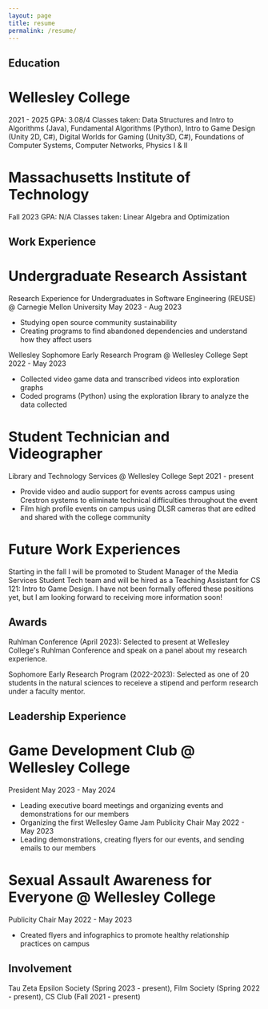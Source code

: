 ```yaml
---
layout: page
title: resume
permalink: /resume/
---
```

 
## Education 
 
# Wellesley College
2021 - 2025
GPA: 3.08/4
Classes taken: Data Structures and Intro to Algorithms (Java), Fundamental Algorithms (Python), Intro to Game Design (Unity 2D, C#), Digital Worlds for Gaming (Unity3D, C#), Foundations of Computer Systems, Computer Networks, Physics I & II

# Massachusetts Institute of Technology
Fall 2023
GPA: N/A
Classes taken: Linear Algebra and Optimization

## Work Experience

# Undergraduate Research Assistant
Research Experience for Undergraduates in Software Engineering (REUSE) @ Carnegie Mellon University
May 2023 - Aug 2023
- Studying open source community sustainability
- Creating programs to find abandoned dependencies and understand how they affect users

Wellesley Sophomore Early Research Program @ Wellesley College
Sept 2022 - May 2023
- Collected video game data and transcribed videos into exploration graphs
- Coded programs (Python) using the exploration library to analyze the data collected

# Student Technician and Videographer
Library and Technology Services @ Wellesley College
Sept 2021 - present
- Provide video and audio support for events across campus using Crestron systems to eliminate technical difficulties throughout the event
- Film high profile events on campus using DLSR cameras that are edited and shared with the college community

# Future Work Experiences
Starting in the fall I will be promoted to Student Manager of the Media Services Student Tech team and will be hired as a Teaching Assistant for CS 121: Intro to Game Design. I have not been formally offered these positions yet, but I am looking forward to receiving more information soon!

## Awards

Ruhlman Conference (April 2023): Selected to present at Wellesley College's Ruhlman Conference and speak on a panel about my research experience. 

Sophomore Early Research Program (2022-2023): Selected as one of 20 students in the natural sciences to receieve a stipend and perform research under a faculty mentor.

## Leadership Experience

# Game Development Club @ Wellesley College
President
May 2023 - May 2024
- Leading executive board meetings and organizing events and demonstrations for our members
- Organizing the first Wellesley Game Jam
Publicity Chair
May 2022 - May 2023
- Leading demonstrations, creating flyers for our events, and sending emails to our members

# Sexual Assault Awareness for Everyone @ Wellesley College
Publicity Chair
May 2022 - May 2023
- Created flyers and infographics to promote healthy relationship practices on campus

## Involvement
Tau Zeta Epsilon Society (Spring 2023 - present), Film Society (Spring 2022 - present), CS Club (Fall 2021 - present)
